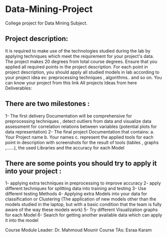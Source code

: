 # Data-Mining-Project
College project for Data Mining Subject.
## Project description:
It is required to make use of the technologies studied during the lab by applying techniques 
which meet the requirement for your project's data. 
The project makes 20 degrees from total course degrees. Ensure that you applied all required 
points in the project description. For each point in project description, you should apply all 
studied models in lab according to your project idea ex: preprocessing techniques , 
algorithms.. and so on.
You can know your project from this link
All projects Ideas from here
Deliverables:
## There are two milestones :
1- The first delivery Documentation will be comprehensive for preprocessing techniques , 
detect outliers from data and visualize data assessment for correlation relations between 
variables (potential plots for data representation)
2- The final project Documentation that contains:
a. Your Project name 
b. Your names
c. represent the applied tools for each point in description with screenshots for the 
result of tools (tables , graphs ,……), the used Libraries and the accuracy for each 
Model
## There are some points you should try to apply it into your project :
1- applying extra techniques in preprocessing to improve accuracy 
2- apply different techniques for splitting data into training and testing 
3- Use different testing Methods 
4- Applying extra Models into your data for classification or Clustering (The application of 
new models other than the models studied in the laptop, but with a basic condition that the 
team is fully aware of the way these models work) 
5- Try different Visualization graphs for each Model 
6- Search for getting another available data which can apply it into the model

Course Module Leader: Dr. Mahmoud Mounir
Course TAs: Esraa Karam
